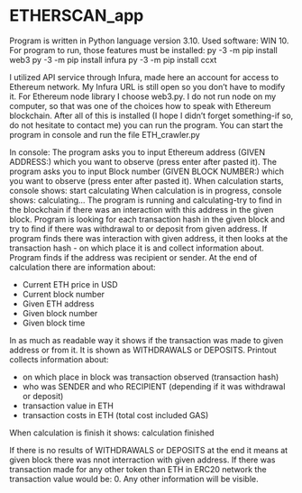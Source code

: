 # ETHERSCAN_app
Program is written in Python language version 3.10. 
Used software: WIN 10.
For program to run, those features must be installed:
py -3 -m pip install web3
py -3 -m pip install infura
py -3 -m pip install ccxt

I utilized API service through Infura, made here an account for access to Ethereum network. My Infura URL is still open so you don’t have to modify it. For Ethereum node library I choose web3.py. I do not run node on my computer, so that was one of the choices how to speak with Ethereum blockchain. 
After all of this is installed (I hope I didn’t forget something-if so, do not hesitate to contact me) you can run the program.
You can start the program in console and run the file ETH_crawler.py

In console:
The program asks you to input Ethereum address (GIVEN ADDRESS:) which you want to observe (press enter after pasted it).
The program asks you to input Block number (GIVEN BLOCK NUMBER:) which you want to observe (press enter after pasted it).
When calculation starts, console shows: start calculating
When calculation is in progress, console shows: calculating…<transaction hash>
The program is running and calculating-try to find in the blockchain if there was an interaction with this address in the given block. Program is looking for each transaction hash in the given block and try to find if there was withdrawal to or deposit from given address. 
If program finds there was interaction with given address, it then looks at the transaction hash - on which place it is and collect information about. Program finds if the address was recipient or sender. At the end of calculation there are information about:
-	Current ETH price in USD
-	Current block number
-	Given ETH address 
-	Given block number
-	Given block time

In as much as readable way it shows if the transaction was made to given address or from it. It is shown as WITHDRAWALS or DEPOSITS.
Printout collects information about: 
- on which place in block was transaction observed (transaction hash)
- who was SENDER and who RECIPIENT (depending if it was withdrawal or deposit)
- transaction value in ETH
- transaction costs in ETH (total cost included GAS)

When calculation is finish it shows: calculation finished

If there is no results of WITHDRAWALS or DEPOSITS at the end it means at given block there was nnot interraction with given address. If there was transaction made for any other token than ETH in ERC20 network the transaction value would be: 0. Any other information will be visible. 
